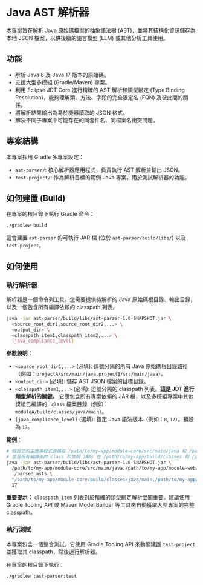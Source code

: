# Java AST 解析器

本專案旨在解析 Java 原始碼檔案的抽象語法樹 (AST)，並將其結構化資訊儲存為本地 JSON 檔案，以供後續的語言模型 (LLM) 或其他分析工具使用。

## 功能

* 解析 Java 8 及 Java 17 版本的原始碼。
* 支援大型多模組 (Gradle/Maven) 專案。
* 利用 Eclipse JDT Core 進行精確的 AST 解析和類型綁定 (Type Binding Resolution)，能夠理解類、方法、字段的完全限定名 (FQN) 及彼此間的關係。
* 將解析結果輸出為易於機器讀取的 JSON 格式。
* 解決不同子專案中可能存在的同套件名、同檔案名衝突問題。

## 專案結構

本專案採用 Gradle 多專案設定：

* `ast-parser/`: 核心解析器應用程式，負責執行 AST 解析並輸出 JSON。
* `test-project/`: 作為解析目標的範例 Java 專案，用於測試解析器的功能。

## 如何建置 (Build)

在專案的根目錄下執行 Gradle 命令：

```bash
./gradlew build
```

這會建置 `ast-parser` 的可執行 JAR 檔 (位於 `ast-parser/build/libs/`) 以及 `test-project`。

## 如何使用

### 執行解析器

解析器是一個命令列工具。您需要提供待解析的 Java 原始碼根目錄、輸出目錄，以及一個包含所有編譯依賴的 classpath 列表。

```bash
java -jar ast-parser/build/libs/ast-parser-1.0-SNAPSHOT.jar \
  <source_root_dir1,source_root_dir2,...> \
  <output_dir> \
  <classpath_item1,classpath_item2,...> \
  [java_compliance_level]
```

**參數說明：**

* `<source_root_dir1,...>` (必填): 逗號分隔的所有 Java 原始碼根目錄路徑（例如：`projectA/src/main/java,projectB/src/main/java`）。
* `<output_dir>` (必填): 儲存 AST JSON 檔案的目標目錄。
* `<classpath_item1,...>` (必填): 逗號分隔的 classpath 列表。**這是 JDT 進行類型解析的關鍵。** 它應包含所有專案依賴的 JAR 檔，以及多模組專案中其他模組已編譯的 `.class` 檔案目錄（例如：`moduleA/build/classes/java/main`）。
* `[java_compliance_level]` (選填): 指定 Java 語法版本（例如：`8`, `17`）。預設為 `17`。

**範例：**

```bash
# 假設您的主應用程式源碼在 /path/to/my-app/module-core/src/main/java 和 /path/to/my-app/module-web/src/main/java
# 並且所有編譯後的 class 和依賴 JARs 在 /path/to/my-app/build/classes 和 /path/to/my-app/libs
java -jar ast-parser/build/libs/ast-parser-1.0-SNAPSHOT.jar \
  /path/to/my-app/module-core/src/main/java,/path/to/my-app/module-web/src/main/java \
  ./parsed_asts \
  "/path/to/my-app/module-core/build/classes/java/main,/path/to/my-app/module-web/build/classes/java/main,/path/to/my-app/libs/spring-boot.jar" \
  17
```

**重要提示：** `classpath_item` 列表對於精確的類型綁定解析至關重要。建議使用 Gradle Tooling API 或 Maven Model Builder 等工具來自動獲取大型專案的完整 classpath。

### 執行測試

本專案包含一個整合測試，它使用 Gradle Tooling API 來動態建置 `test-project` 並獲取其 classpath，然後運行解析器。

在專案的根目錄下執行：

```bash
./gradlew :ast-parser:test
```